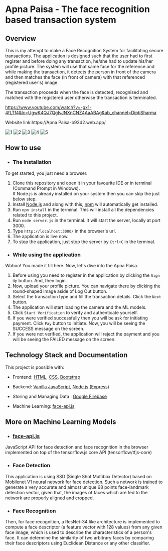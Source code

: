# Apna Paisa - The face recognition based transaction system

## Overview

This is my attempt to make a Face Recognition System for facilitating secure transactions. The application is designed such that the user had to first register and before doing any transaction, he/she had to update his/her profile picture. The system will use that same face for the reference and while making the transaction, it detects the person in front of the camera and then matches the face (in front of camera) with that referenced (registered user's) image.

The transaction proceeds when the face is detected, recognised and matched with the registered user otherwise the transaction is terminated.

https://www.youtube.com/watch?v=-gx1-4fLTf4&lc=UgwK4QJ7QgIvJNXnCNZ4AaABAg&ab_channel=DiptiSharma

Website link:https://Apna Paisa-b93d2.web.app/

<!-- Images -->

![1](https://user-images.githubusercontent.com/89896247/170789925-ef0790e4-1957-4929-958c-f586a68a4c57.png)
![2](https://user-images.githubusercontent.com/89896247/170857746-29996904-c9ce-48dc-8508-71af81249171.png)
![3](https://user-images.githubusercontent.com/89896247/170787852-3d658936-3230-465a-bd2d-6b7769032d7a.jpg)
![4](https://user-images.githubusercontent.com/89896247/170789941-9c635da1-70f6-4285-801c-d0acbe3a06aa.jpg)
![5](https://user-images.githubusercontent.com/89896247/170789944-2179a986-6772-4b25-a257-ea4e9d277d14.png)

## How to use

- ### The Installation

To get started, you just need a browser.

1. Clone this repository and open it in your favourite IDE or in terminal (Command Prompt in Windows).<br/>
   If Node.js is already installed on your system then you can skip the just below step.
2. Install [Node.js](https://nodejs.org/en/) and along with this, [npm](https://www.npmjs.com/) will automatically get installed.
3. Run `npm install` in the terminal. This will install all the dependencies related to this project.
4. Run `node server.js` in the terminal. It will start the server, locally at port 3000.
5. Type `http://localhost:3000/` in the browser's url.
6. The application is live now.
7. To stop the application, just stop the server by `Ctrl+C` in the terminal.

- ### While using the application

Wohoo! You made it till here. Now, let's dive into the Apna Paisa.

1. Before using you need to register in the application by clicking the `Sign Up` button. And, then login.
2. Now, upload your profile picture. You can navigate there by clicking the round-shaped image aside of Log Out button.
3. Select the transaction type and fill the transaction details. Click the `Next` button.
4. The application will start loading the camera and the ML models.
5. Click `Start Verification` to verify and authenticate yourself.
6. If you were verified successfully then you will be ask for initiating payment. Click `Pay` button to initiate. Now, you will be seeing the SUCCESS message on the screen.
7. If you were not verified, the application will reject the payment and you will be seeing the FAILED message on the screen.

## Technology Stack and Documentation

This project is possible with:

- Frontend: [HTML](https://developer.mozilla.org/en-US/docs/Web/HTML), [CSS](https://developer.mozilla.org/en-US/docs/Web/CSS), [Bootstrap](https://getbootstrap.com/)

- Backend: [Vanilla JavaScript](https://developer.mozilla.org/en-US/docs/Web/JavaScript), [Node.js](https://nodejs.org/en/) [(Express)](https://expressjs.com/)

- Storing and Managing Data : [Google Firebase](https://firebase.google.com/)

- Machine Learning: [face-api.js](https://justadudewhohacks.github.io/face-api.js/docs/index.html)

## More on Machine Learning Models

- ### [face-api.js](https://justadudewhohacks.github.io/face-api.js/docs/index.html)

JavaScript API for face detection and face recognition in the browser implemented on top of the tensorflow.js core API (tensorflow/tfjs-core)

- ### Face Detection

This application is using SSD (Single Shot Multibox Detector) based on Mobilenet V1 neural network for face detection. Such a network is trained to generate a very accurate and almost unique 68 points face-landmark detection vector, given that, the images of faces which are fed to the network are properly aligned and cropped.

- ### Face Recognition

Then, for face recognition, a ResNet-34 like architecture is implemented to compute a face descriptor (a feature vector with 128 values) from any given face image, which is used to describe the characteristics of a person's face. It can determine the similarity of two arbitrary faces by comparing their face descriptors using Euclidean Distance or any other classifier.
